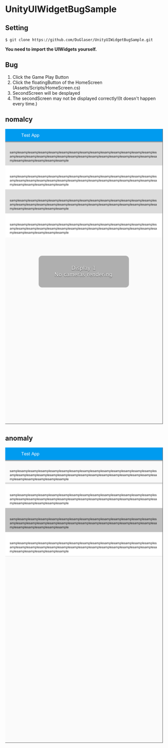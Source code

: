 # UnityUIWidgetBugSample

## Setting
```
$ git clone https://github.com/DuGlaser/UnityUIWidgetBugSample.git
```
**You need to import the UIWidgets yourself.**

## Bug
1. Click the Game Play Button
2. Click the floatingButton of the HomeScreen (Assets/Scripts/HomeScreen.cs)
3. SecondScreen will be desplayed
4. The secondScreen may not be displayed correctly!(It doesn't happen every time.)

## nomalcy
![](./docs/normalcy.png)
## anomaly
![](./docs/anomaly.png)
